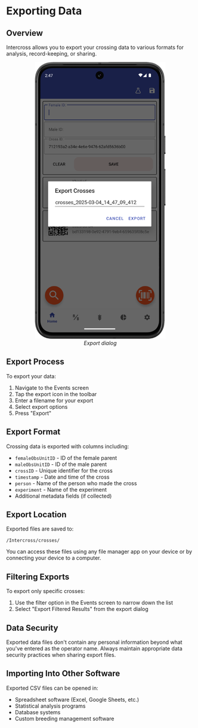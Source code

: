 # Exporting Data

## Overview

Intercross allows you to export your crossing data to various formats for analysis, record-keeping, or sharing.

<figure align="center" class="image">
<img src="_static/images/export_dialog.png" width="350px">
<figcaption><i>Export dialog</i></figcaption>
</figure>

## Export Process

To export your data:

1. Navigate to the Events screen
2. Tap the export icon in the toolbar
3. Enter a filename for your export
4. Select export options
5. Press "Export"

## Export Format

Crossing data is exported with columns including:
- `femaleObsUnitID` - ID of the female parent
- `maleObsUnitID` - ID of the male parent
- `crossID` - Unique identifier for the cross
- `timestamp` - Date and time of the cross
- `person` - Name of the person who made the cross
- `experiment` - Name of the experiment
- Additional metadata fields (if collected)

## Export Location

Exported files are saved to:
```
/Intercross/crosses/
```

You can access these files using any file manager app on your device or by connecting your device to a computer.

## Filtering Exports

To export only specific crosses:

1. Use the filter option in the Events screen to narrow down the list
2. Select "Export Filtered Results" from the export dialog

## Data Security

Exported data files don't contain any personal information beyond what you've entered as the operator name. Always maintain appropriate data security practices when sharing export files.

## Importing Into Other Software

Exported CSV files can be opened in:
- Spreadsheet software (Excel, Google Sheets, etc.)
- Statistical analysis programs
- Database systems
- Custom breeding management software